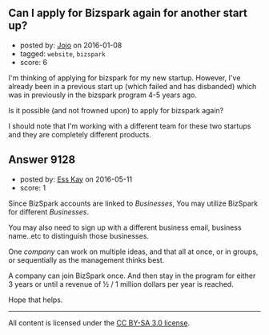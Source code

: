 ## Can I apply for Bizspark again for another start up?

- posted by: [Jojo](https://stackexchange.com/users/7593271/jojo) on 2016-01-08
- tagged: `website`, `bizspark`
- score: 6

I'm thinking of applying for bizspark for my new startup. However, I've already been in a previous start up (which failed and has disbanded) which was in previously in the bizspark program 4-5 years ago.

Is it possible (and not frowned upon) to apply for bizspark again?

I should note that I'm working with a different team for these two startups and they are completely different products.







## Answer 9128

- posted by: [Ess Kay](https://stackexchange.com/users/2619138/ess-kay) on 2016-05-11
- score: 1

Since BizSpark accounts are linked to *Businesses*, 
You may utilize BizSpark for different *Businesses*. 

You may also need to sign up with a different business email, business name..etc to distinguish those businesses.

One *company* can work on multiple ideas, and that all at once, or in groups, or sequentially as the management thinks best.

A company can join BizSpark once. And then stay in the program for either 3 years or until a revenue of ½ / 1 million dollars per year is reached.


Hope that helps.



---

All content is licensed under the [CC BY-SA 3.0 license](https://creativecommons.org/licenses/by-sa/3.0/).
